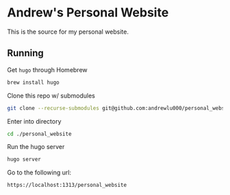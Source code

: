 # Andrew's Personal Website
This is the source for my personal website.


## Running
Get `hugo` through Homebrew
```bash
brew install hugo
```
Clone this repo w/ submodules
```bash
git clone --recurse-submodules git@github.com:andrewlu000/personal_website.git
```
Enter into directory
```bash
cd ./personal_website
```
Run the hugo server
```bash
hugo server
```
Go to the following url:
```
https://localhost:1313/personal_website
```

